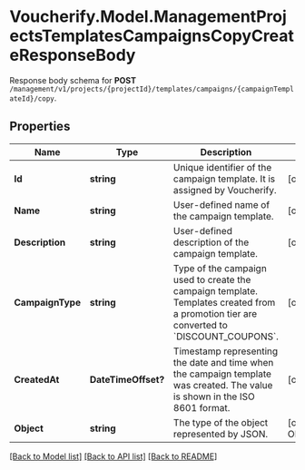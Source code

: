 # Voucherify.Model.ManagementProjectsTemplatesCampaignsCopyCreateResponseBody
Response body schema for **POST** `/management/v1/projects/{projectId}/templates/campaigns/{campaignTemplateId}/copy`.

## Properties

Name | Type | Description | Notes
------------ | ------------- | ------------- | -------------
**Id** | **string** | Unique identifier of the campaign template. It is assigned by Voucherify. | [optional] 
**Name** | **string** | User-defined name of the campaign template. | [optional] 
**Description** | **string** | User-defined description of the campaign template. | [optional] 
**CampaignType** | **string** | Type of the campaign used to create the campaign template. Templates created from a promotion tier are converted to &#x60;DISCOUNT_COUPONS&#x60;. | [optional] 
**CreatedAt** | **DateTimeOffset?** | Timestamp representing the date and time when the campaign template was created. The value is shown in the ISO 8601 format. | [optional] 
**Object** | **string** | The type of the object represented by JSON. | [optional] [default to ObjectEnum.CampaignTemplate]

[[Back to Model list]](../README.md#documentation-for-models) [[Back to API list]](../README.md#documentation-for-api-endpoints) [[Back to README]](../README.md)

